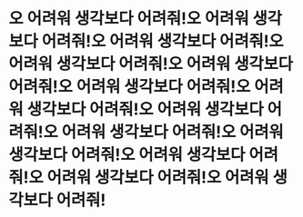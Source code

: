 # 오 어려워 생각보다 어려줘!오 어려워 생각보다 어려줘!오 어려워 생각보다 어려줘!오 어려워 생각보다 어려줘!오 어려워 생각보다 어려줘!오 어려워 생각보다 어려줘!오 어려워 생각보다 어려줘!오 어려워 생각보다 어려줘!오 어려워 생각보다 어려줘!오 어려워 생각보다 어려줘!오 어려워 생각보다 어려줘!오 어려워 생각보다 어려줘!오 어려워 생각보다 어려줘!

